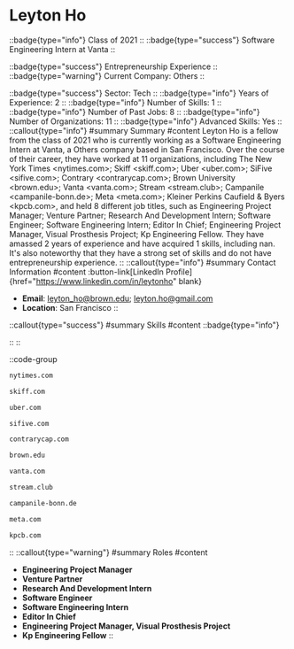 # Leyton Ho
::badge{type="info"}
Class of 2021
::
::badge{type="success"}
Software Engineering Intern at Vanta
::

::badge{type="success"}
Entrepreneurship Experience
::
::badge{type="warning"}
Current Company: Others
::

::badge{type="success"}
Sector: Tech
::
::badge{type="info"}
Years of Experience: 2
::
::badge{type="info"}
Number of Skills: 1
::
::badge{type="info"}
Number of Past Jobs: 8
::
::badge{type="info"}
Number of Organizations: 11
::
::badge{type="info"}
Advanced Skills: Yes
::
::callout{type="info"}
#summary
Summary
#content
Leyton Ho is a fellow from the class of 2021 who is currently working as a Software Engineering Intern at Vanta, a Others company based in San Francisco. Over the course of their career, they have worked at 11 organizations, including The New York Times <nytimes.com>; Skiff <skiff.com>; Uber <uber.com>; SiFive <sifive.com>; Contrary <contrarycap.com>; Brown University <brown.edu>; Vanta <vanta.com>; Stream <stream.club>; Campanile <campanile-bonn.de>; Meta <meta.com>; Kleiner Perkins Caufield & Byers <kpcb.com>, and held 8 different job titles, such as Engineering Project Manager; Venture Partner; Research And Development Intern; Software Engineer; Software Engineering Intern; Editor In Chief; Engineering Project Manager, Visual Prosthesis Project; Kp Engineering Fellow. They have amassed 2 years of experience and have acquired 1 skills, including nan. It's also noteworthy that they have a strong set of skills and do not have entrepreneurship experience.
::
::callout{type="info"}
#summary
Contact Information
#content
:button-link[LinkedIn Profile]{href="https://www.linkedin.com/in/leytonho" blank}
- **Email**: leyton_ho@brown.edu; leyton.ho@gmail.com
- **Location**: San Francisco
::

::callout{type="success"}
#summary
Skills
#content
::badge{type="info"}

::
::

::code-group
```bash [The New York Times]
nytimes.com
```
```bash [Skiff]
skiff.com
```
```bash [Uber]
uber.com
```
```bash [SiFive]
sifive.com
```
```bash [Contrary]
contrarycap.com
```
```bash [Brown University]
brown.edu
```
```bash [Vanta]
vanta.com
```
```bash [Stream]
stream.club
```
```bash [Campanile]
campanile-bonn.de
```
```bash [Meta]
meta.com
```
```bash [Kleiner Perkins Caufield & Byers]
kpcb.com
```
::
::callout{type="warning"}
#summary
Roles
#content
- **Engineering Project Manager**
- **Venture Partner**
- **Research And Development Intern**
- **Software Engineer**
- **Software Engineering Intern**
- **Editor In Chief**
- **Engineering Project Manager, Visual Prosthesis Project**
- **Kp Engineering Fellow**
::

